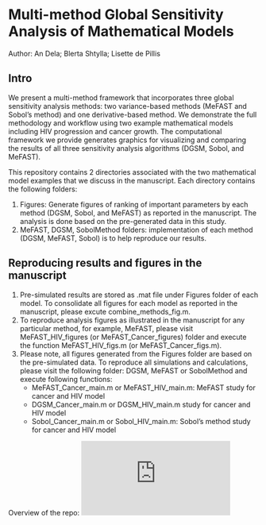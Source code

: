 # Multi-method Global Sensitivity Analysis of Mathematical Models
Author: An Dela; Blerta Shtylla; Lisette de Pillis

## Intro
We present a multi-method framework that incorporates three global sensitivity analysis methods: two variance-based methods (MeFAST and Sobol’s method) and one derivative-based method. We demonstrate the full methodology and workflow using two example mathematical models including HIV progression and cancer growth. The computational framework we provide generates graphics for visualizing and comparing the results of all three sensitivity analysis algorithms (DGSM, Sobol, and MeFAST).

This repository contains 2 directories associated with the two mathematical model examples that we discuss in the manuscript. Each directory contains the following folders: 
1.	Figures: Generate figures of ranking of important parameters by each method (DGSM, Sobol, and MeFAST) as reported in the manuscript. The analysis is done based on the pre-generated data in this study. 
2.	MeFAST, DGSM, SobolMethod folders: implementation of each method (DGSM, MeFAST, Sobol) is to help reproduce our results. 

## Reproducing results and figures in the manuscript
1.	Pre-simulated results are stored as .mat file under Figures folder of each model. To consolidate all figures for each model as reported in the manuscript, please excute combine_methods_fig.m. 
2.	To reproduce analysis figures as illustrated in the manuscript for any particular method, for example, MeFAST, please visit MeFAST_HIV_figures (or MeFAST_Cancer_figures) folder and execute the function MeFAST_HIV_figs.m (or MeFAST_Cancer_figs.m). 
3.	Please note, all figures generated from the Figures folder are based on the pre-simulated data. To reproduce all simulations and calculations, please visit the following folder: DGSM, MeFAST or SobolMethod and execute following functions:
    - MeFAST_Cancer_main.m or MeFAST_HIV_main.m: MeFAST study for cancer and HIV model
    - DGSM_Cancer_main.m or DGSM_HIV_main.m study for cancer and HIV model
    - Sobol_Cancer_main.m or Sobol_HIV_main.m: Sobol’s method study for cancer and HIV model

Overview of the repo: 
![repo_overview](https://github.com/an-do/DeFAST/blob/main/repo_overview.pdf) 



